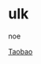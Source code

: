 # ulk
noe

[Taobao](https://ulk.alimama.com/tb?smburl=tbopen%3A%2F%2Fm.taobao.com%2Ftbopen%2Findex.html%3Faction%3Dali.open.nav%26module%3Dh5%26bootImage%3D0%26source%3Dsb%26appkey%3D24585446%26smbSid%3DPLaIFUmP0WUCASp4SmcYtMrH_1563276135616%26rbbt%3Dbc.mainDetail.6.2.0262748160be47dbb41232b2e8adc590%26params%3D%257B%2522mtopCostTime%2522%253A%2522151%2522%252C%2522_t%2522%253A%25221563276140796%2522%257D%26h5Url%3Dhttps%253A%252F%252Fh5.m.taobao.com%252Fawp%252Fcore%252Fdetail.htm%253Fid%253D574844384885%2526point%253D%2525257B%25252522from%25252522%2525253A%25252522h5%25252522%2525252C%25252522h5_uid%25252522%2525253A%25252522PLaIFUmP0WUCASp4SmcYtMrH%25252522%2525252C%25252522ap_uri%25252522%2525253A%25252522sb_redirect_manual%25252522%2525252C%25252522page%25252522%2525253A%25252522mainDetail%25252522%2525252C%25252522callType%25252522%2525253A%25252522universalLink%25252522%2525257D%2526e%253DdSBbrHGxGSLjL96xtqfa3Lxv5Q-rPx63TcAUe3xb8Xp7IdSaq9ZPX3iqgw8aDrPLpBjek5vTzm2x7yx56bKZM_Trg2pilEV2YKSyUHijwPWotvGUpY9as0YDhZYxSCUqrMHiv9AEqrBmIMu_PEOir-ANcqNqGrbU4lXhCO7aXsm-S8BATx87sVL8f1aiW2rRszlGbVnl9prgXY9vYYZqc-iyTshuTAIK1OL5Nwg-hH6kGN6Tm9PObRBzZvaypQaUeDAo8UiTZqQ54_9tNzzd48vAhA0nNFJPxF85u2XzuTI%2526type%253D2%2526tkFlag%253D1&redirectUrl=https%3A%2F%2Fh5.m.taobao.com%2Fbcec%2FdownloadTaobao.html)
